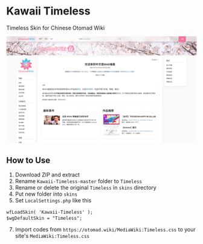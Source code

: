 Kawaii Timeless
====
Timeless Skin for Chinese Otomad Wiki

![Preview Screenshot](https://raw.githubusercontent.com/OtomadWiki/Kawaii-Timeless/master/screenshots/1920x1080.png)

## How to Use

1. Download ZIP and extract
2. Rename `Kawaii-Timeless-master` folder to `Timeless`
3. Rename or delete the original `Timeless` in `skins` directory
4. Put new folder into `skins`
5. Set `LocalSettings.php` like this

```
wfLoadSkin( 'Kawaii-Timeless' );
$wgDefaultSkin = "Timeless";
```
7. Import codes from `https://otomad.wiki/MediaWiki:Timeless.css` to your site's `MediaWiki:Timeless.css`
